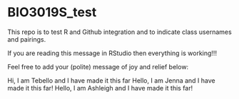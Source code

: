 # BIO3019S_test
This repo is to test R and Github integration and to indicate class usernames and pairings.

If you are reading this message in RStudio then everything is working!!!

Feel free to add your (polite) message of joy and relief below:

Hi, I am Tebello and I have made it this far
Hello, I am Jenna and I have made it this far!
Hello, I am Ashleigh and I have made it this far!
